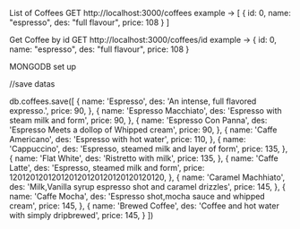 List of Coffees
GET http://localhost:3000/coffees
example -> [ { id: 0, name: "espresso", des: "full flavour", price: 108 } ]


Get Coffee by id
GET http://localhost:3000/coffees/id
example -> { id: 0, name: "espresso", des: "full flavour", price: 108 }


MONGODB set up

//save datas

db.coffees.save([
    {
        name: 'Espresso',
        des: 'An intense, full flavored expresso.',
        price: 90,
    },
    {
        name: 'Espresso Macchiato',
        des: 'Espresso with steam milk and form',
        price: 90,
    },
    {
        name: 'Espresso Con Panna',
        des: 'Espresso Meets a dollop of Whipped cream',
        price: 90,
    },
    {
        name: 'Caffe Americano',
        des: 'Espresso with hot water',
        price: 110,
    },
    {
        name: 'Cappuccino',
        des: 'Espresso, steamed milk and layer of form',
        price: 135,
    },
    {
        name: 'Flat White',
        des: 'Ristretto with milk',
        price: 135,
    },
    {
        name: 'Caffe Latte',
        des: 'Espresso, steamed milk and form',
        price: 120120120120120120120120120120120120,
    },
    {
        name: 'Caramel Machhiato',
        des: 'Milk,Vanilla syrup espresso shot and caramel drizzles',
        price: 145,
    },
    {
        name: 'Caffe Mocha',
        des: 'Espresso shot,mocha sauce and whipped cream',
        price: 145,
    },
    {
        name: 'Brewed Coffee',
        des: 'Coffee and hot water with simply dripbrewed',
        price: 145,
    }
])
